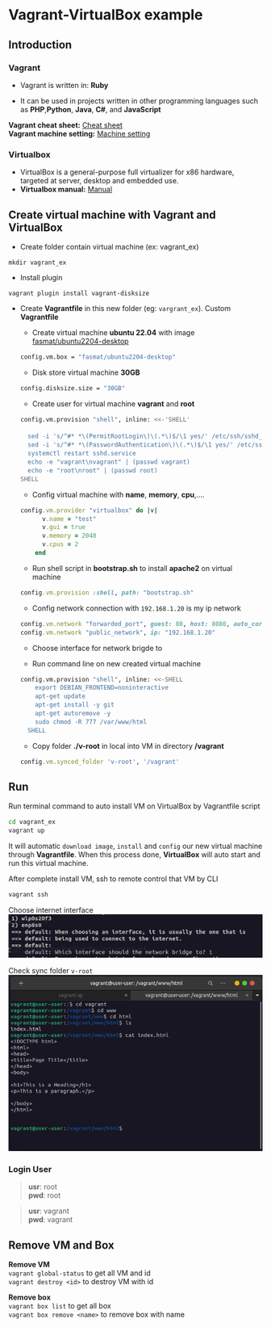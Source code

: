 # Vagrant-VirtualBox example

## Introduction
### Vagrant
-  Vagrant is written in: **Ruby**

-  It can be used in projects written in other programming languages such as **PHP**,**Python**, **Java**, **C#**, and **JavaScript**

**Vagrant cheat sheet:** [Cheat sheet](https://gist.github.com/wpscholar/a49594e2e2b918f4d0c4)  
**Vagrant machine setting:** [Machine setting](https://www.vagrantup.com/docs/vagrantfile/machine_settings)

### Virtualbox
- VirtualBox is a general-purpose full virtualizer for x86 hardware, targeted at server, desktop and embedded use.
- **Virtualbox manual:** [Manual](https://www.virtualbox.org/manual/ch01.html)

## Create virtual machine with **Vagrant** and **VirtualBox**

-  Create folder contain virtual machine (ex: vagrant_ex)

```
mkdir vagrant_ex
```

- Install plugin

```
vagrant plugin install vagrant-disksize
```

-  Create **Vagrantfile** in this new folder (eg: `vargrant_ex`). Custom **Vagrantfile**

   -  Create virtual machine **ubuntu 22.04** with image [fasmat/ubuntu2204-desktop](https://app.vagrantup.com/fasmat/boxes/ubuntu2204-desktop)

   ```sh
   config.vm.box = "fasmat/ubuntu2204-desktop"
   ```

   -  Disk store virtual machine **30GB**

   ```sh
   config.disksize.size = "30GB"
   ```

   -  Create user for virtual machine **vagrant** and **root**

   ```sh
   config.vm.provision "shell", inline: <<-'SHELL'

     sed -i 's/^#* *\(PermitRootLogin\)\(.*\)$/\1 yes/' /etc/ssh/sshd_config
     sed -i 's/^#* *\(PasswordAuthentication\)\(.*\)$/\1 yes/' /etc/ssh/sshd_config
     systemctl restart sshd.service
     echo -e "vagrant\nvagrant" | (passwd vagrant)
     echo -e "root\nroot" | (passwd root)
   SHELL
   ```

   -  Config virtual machine with **name**, **memory**, **cpu**,....

   ```ruby
   config.vm.provider "virtualbox" do |v|
         v.name = "test"
         v.gui = true
         v.memory = 2048
         v.cpus = 2
       end
   ```

   -  Run shell script in **bootstrap.sh** to install **apache2** on virtual machine

   ```ruby
   config.vm.provision :shell, path: "bootstrap.sh"
   ```

   -  Config network connection with `192.168.1.20` is my ip network

   ```ruby
   config.vm.network "forwarded_port", guest: 80, host: 8080, auto_correct: true
   config.vm.network "public_network", ip: "192.168.1.20"

   ```

   -  Choose interface for network brigde to

   -  Run command line on new created virtual machine

   ```sh
   config.vm.provision "shell", inline: <<-SHELL
       export DEBIAN_FRONTEND=noninteractive
       apt-get update
       apt-get install -y git
       apt-get autoremove -y
       sudo chmod -R 777 /var/www/html
     SHELL
   ```

   -  Copy folder **./v-root** in local into VM in directory **/vagrant**

   ```ruby
   config.vm.synced_folder 'v-root', '/vagrant'
   ```

## Run

Run terminal command to auto install VM on VirtualBox by Vagrantfile script

```sh
cd vagrant_ex
vagrant up
```

It will automatic `download image`, `install` and `config` our new virtual machine through **Vagrantfile**. When this process done, **VirtualBox** will auto start and run this virtual machine.

After complete install VM, ssh to remote control that VM by CLI

```sh
vagrant ssh
```

Choose internet interface  
![Choose Interface to connect Internet](./Image/chooseInterface.png)

Check sync folder `v-root`  
![check sync folder](./Image/synceFolder.png)

### Login User

> **usr**: root  
> **pwd**: root

> **usr**: vagrant  
> **pwd**: vagrant


## Remove VM and Box

**Remove VM**  
`vagrant global-status` to get all VM and id  
`vagrant destroy <id>` to destroy VM with id

**Remove box**  
`vagrant box list` to get all box  
`vagrant box remove <name>` to remove box with name
